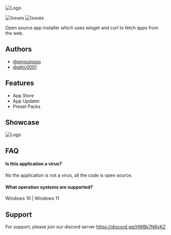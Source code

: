 
![Logo](https://i.imgur.com/jV8Ii0i.png)


![Issues](https://img.shields.io/github/issues/Helix-Tools/Helix-Installer) ![Issues](https://img.shields.io/github/last-commit/Helix-Tools/Helix-Installer) 
 
Open source app installer which uses winget and curl to fetch apps from the web. 




## Authors

- [@pinguinooo](https://www.github.com/pinguinooo)
- [@attic0001](https://www.github.com/attic0001)


## Features

- App Store
- App Updater
- Preset Packs



## Showcase

![Logo](https://cdn.discordapp.com/attachments/332998404466802689/915347962295615549/YsfLVIF7Jf.gif)


## FAQ

#### Is this application a virus?

No the application is not a virus, all the code is open source.

#### What operation systems are supported?

Windows 10 | Windows 11


## Support

For support, please join our discord server https://discord.gg/HWBk7N6yKZ

